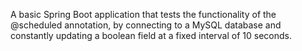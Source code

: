 A basic Spring Boot application that tests the functionality of the @scheduled annotation, by connecting to a MySQL database and constantly updating a boolean field at a fixed interval of 10 seconds.
